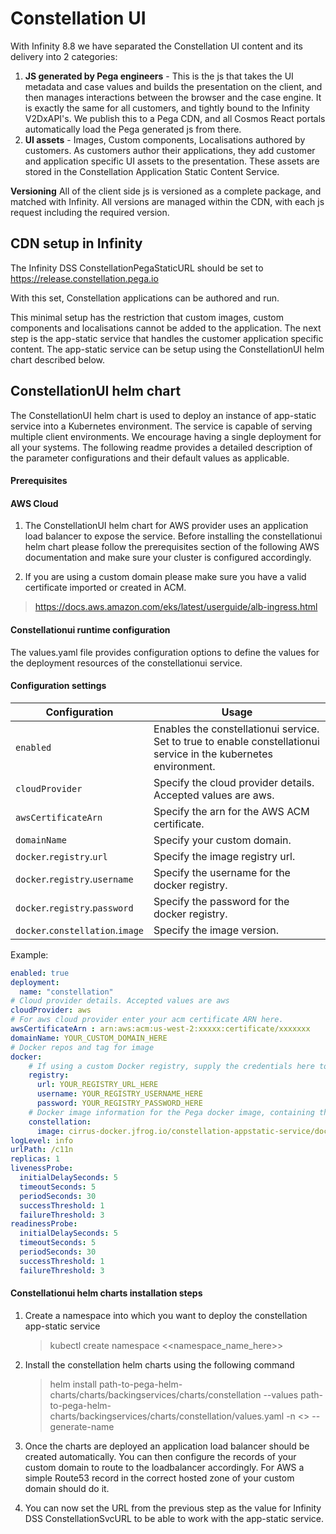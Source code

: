 # Constellation UI

With Infinity 8.8 we have separated the Constellation UI content and its delivery into 2 categories:

1. **JS generated by Pega engineers** - This is the js that takes the UI metadata and case values and builds the presentation on the client, and then manages interactions between the browser and the case engine. It is exactly the same for all customers, and tightly bound to the Infinity V2DxAPI's. We publish this to a Pega CDN, and all Cosmos React portals automatically load the Pega generated js from there.
2. **UI assets** - Images, Custom components, Localisations authored by customers. As customers author their applications, they add customer and application specific UI assets to the presentation. These assets are stored in the Constellation Application Static Content Service.

**Versioning**
All of the client side js is versioned as a complete package, and matched with Infinity. All versions are managed within the CDN, with each js request including the required version.

## CDN setup in Infinity
The Infinity DSS ConstellationPegaStaticURL should be set to https://release.constellation.pega.io

With this set, Constellation applications can be authored and run.

This minimal setup has the restriction that custom images, custom components and localisations cannot be added to the application. The next step is the app-static service that handles the customer application specific content. The app-static service can be setup using the ConstellationUI helm chart described below.

## ConstellationUI helm chart

The ConstellationUI helm chart is used to deploy an instance of app-static service into a Kubernetes environment. The service is capable of serving multiple client environments. We encourage having a single deployment for all your systems. The following readme provides a detailed description of the parameter configurations and their default values as applicable. 

#### Prerequisites
#### AWS Cloud 
1. The ConstellationUI helm chart for AWS provider uses an application load balancer to expose the service. Before installing the constellationui helm chart please follow the prerequisites section of the following AWS documentation and make sure your cluster is configured accordingly. 

2. If you are using a custom domain please make sure you have a valid certificate imported or created in ACM.

> https://docs.aws.amazon.com/eks/latest/userguide/alb-ingress.html

#### Constellationui runtime configuration

The values.yaml file provides configuration options to define the values for the deployment resources of the constellationui service.

#### Configuration settings

| Configuration                           | Usage                                                                                                                                                                                                                                                                                                                                                                                                                                  |
|-----------------------------------------|----------------------------------------------------------------------------------------------------------------------------------------------------------------------------------------------------------------------------------------------------------------------------------------------------------------------------------------------------------------------------------------------------------------------------------------|
| `enabled`                               | Enables the constellationui service. Set to true to enable constellationui service in the kubernetes environment.                                                                                                                                                                                                               |
| `cloudProvider`                        | Specify the cloud provider details. Accepted values are aws.                                                                                                                                                                                                                                                                                          |
| `awsCertificateArn`                        | Specify the arn for the AWS ACM certificate.                                                                                                                                                                                                                                                                                           |
| `domainName`                        | Specify your custom domain.                                                                                                                                                                                                                                                                                          |
| `docker`.`registry`.`url`                        | Specify the image registry url.                                                                                                                                                                                                                                                                                          |
| `docker`.`registry`.`username`                        | Specify the username for the docker registry.                                                                                                                                                                                                                                                                                          |
| `docker`.`registry`.`password`                        | Specify the password for the docker registry.                                                                                                                                                                                                                                                                                          |
| `docker`.`constellation`.`image`                        | Specify the image version.                                                                                                                                                                                                                                                                                          |

Example:

```yaml
enabled: true
deployment:
  name: "constellation"
# Cloud provider details. Accepted values are aws
cloudProvider: aws
# For aws cloud provider enter your acm certificate ARN here.
awsCertificateArn : arn:aws:acm:us-west-2:xxxxx:certificate/xxxxxxx
domainName: YOUR_CUSTOM_DOMAIN_HERE
# Docker repos and tag for image
docker:
    # If using a custom Docker registry, supply the credentials here to pull Docker images.
    registry:
      url: YOUR_REGISTRY_URL_HERE
      username: YOUR_REGISTRY_USERNAME_HERE
      password: YOUR_REGISTRY_PASSWORD_HERE
    # Docker image information for the Pega docker image, containing the application server.
    constellation:
      image: cirrus-docker.jfrog.io/constellation-appstatic-service/docker-image:1.0.8-20221228123724
logLevel: info
urlPath: /c11n
replicas: 1
livenessProbe:
  initialDelaySeconds: 5
  timeoutSeconds: 5
  periodSeconds: 30
  successThreshold: 1
  failureThreshold: 3
readinessProbe:
  initialDelaySeconds: 5
  timeoutSeconds: 5
  periodSeconds: 30
  successThreshold: 1
  failureThreshold: 3
```

#### Constellationui helm charts installation steps

1. Create a namespace into which you want to deploy the constellation app-static service
    > kubectl create namespace <<namespace_name_here>>

2. Install the constellation helm charts using the following command 
    > helm install path-to-pega-helm-charts/charts/backingservices/charts/constellation --values path-to-pega-helm-charts/backingservices/charts/constellation/values.yaml -n <<namespace>> --generate-name

3. Once the charts are deployed an application load balancer should be created automatically. You can then configure the records of your custom domain to route to the loadbalancer accordingly. For AWS a simple Route53 record in the correct hosted zone of your custom domain should do it. 

4. You can now set the URL from the previous step as the value for Infinity DSS ConstellationSvcURL to be able to work with the app-static service.


